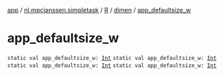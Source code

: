 [app](../../../index.md) / [nl.mpcjanssen.simpletask](../../index.md) / [R](../index.md) / [dimen](index.md) / [app_defaultsize_w](.)

# app_defaultsize_w

`static val app_defaultsize_w: `[`Int`](https://kotlinlang.org/api/latest/jvm/stdlib/kotlin/-int/index.html)
`static val app_defaultsize_w: `[`Int`](https://kotlinlang.org/api/latest/jvm/stdlib/kotlin/-int/index.html)
`static val app_defaultsize_w: `[`Int`](https://kotlinlang.org/api/latest/jvm/stdlib/kotlin/-int/index.html)
`static val app_defaultsize_w: `[`Int`](https://kotlinlang.org/api/latest/jvm/stdlib/kotlin/-int/index.html)